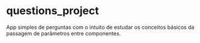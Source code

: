 # questions_project

App simples de perguntas com o intuito de estudar os conceitos básicos da passagem de parâmetros entre componentes.
